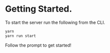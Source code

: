 # Getting Started.

To start the server run the following from the CLI.

```bash
yarn
yarn run start
```

Follow the prompt to get started!